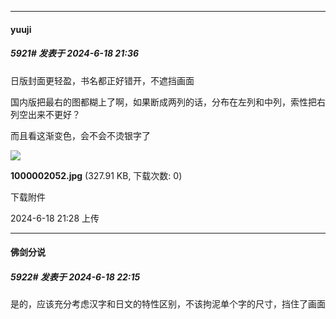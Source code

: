 ﻿
*****

####  yuuji  
##### 5921#       发表于 2024-6-18 21:36

日版封面更轻盈，书名都正好错开，不遮挡画面

国内版把最右的图都糊上了啊，如果断成两列的话，分布在左列和中列，索性把右列空出来不更好？

而且看这渐变色，会不会不烫银字了

<img src="https://img.saraba1st.com/forum/202406/18/212802n9nhg1ba9xurphaa.jpg" referrerpolicy="no-referrer">

<strong>1000002052.jpg</strong> (327.91 KB, 下载次数: 0)

下载附件

2024-6-18 21:28 上传


*****

####  佛剑分说  
##### 5922#       发表于 2024-6-18 22:15

是的，应该充分考虑汉字和日文的特性区别，不该拘泥单个字的尺寸，挡住了画面


